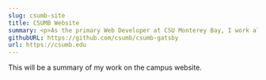 ```yaml
---
slug: csumb-site
title: CSUMB Website
summary: <p>As the primary Web Developer at CSU Monterey Bay, I work alongside a pair of UX designers, and together we are responsible for the entire campus website across all departments. We collaborate with department leaders to transform their business needs from mockups into web applications, with a strong focus on usability and accessibility.</p><p>The campus website is an open source static React site, built with GatsbyJS. In addition to maintaining and developing new features for the front end, I also manage the MySQL database which stores content and the PHP-based content management system and API which edits and retrieves the content.</p>
githubURL: https://github.com/csumb/csumb-gatsby
url: https://csumb.edu
---
```


This will be a summary of my work on the campus website.
